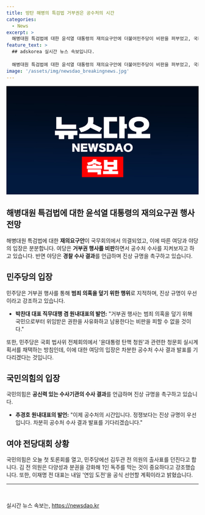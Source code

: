 ```yaml
---
title: 방탄 해병의 특검법 거부권은 공수처의 시간
categories:
  - News
excerpt: >
  해병대원 특검법에 대한 윤석열 대통령의 재의요구안에 더불어민주당이 비판을 퍼부었고, 국회에서 공수처 수사를 지켜보자는 발언이 이어졌습니다. 민주당은 거부권 행사를 규명의 핑계로 삼지 말라며, 국민의힘이 정쟁보다는 진상 규명을 우선시해야 한다고 주장하고 있습니다. 국민의힘은 공수처의 수사를 기다릴 것을 강조하며, 민주당은 윤석열 대통령 탄핵 청문회 계획을 밝히고 있습니다. 또한, 국민의힘과 민주당의 당권 경쟁 상황도 진행 중이며, 후보자들 간 공방이 격화하고 있는 상황입니다.
feature_text: >
  ## adskorea 실시간 뉴스 속보입니다.

  해병대원 특검법에 대한 윤석열 대통령의 재의요구안에 더불어민주당이 비판을 퍼부었고, 국회에서 공수처 수사를 지켜보자는 발언이 이어졌습니다. 민주당은 거부권 행사를 규명의 핑계로 삼지 말라며, 국민의힘이 정쟁보다는 진상 규명을 우선시해야 한다고 주장하고 있습니다. 국민의힘은 공수처의 수사를 기다릴 것을 강조하며, 민주당은 윤석열 대통령 탄핵 청문회 계획을 밝히고 있습니다. 또한, 국민의힘과 민주당의 당권 경쟁 상황도 진행 중이며, 후보자들 간 공방이 격화하고 있는 상황입니다.
image: '/assets/img/newsdao_breakingnews.jpg'
---
```


<p><img src="/assets/img/newsdao_breakingnews.jpg" alt="adskorea 속보" /></p>

<h2><b>해병대원 특검법</b>에 대한 윤석열 대통령의 재의요구권 행사 전망</h2>

<p data-ke-size="size16">해병대원 특검법에 대한 <b>재의요구안</b>이 국무회의에서 의결되었고, 이에 따른 여당과 야당의 입장은 분분합니다. 여당은 <b>거부권 행사를 비판</b>하면서 공수처 수사를 지켜보자고 하고 있습니다. 반면 야당은 <b>경찰 수사 결과</b>를 언급하며 진상 규명을 촉구하고 있습니다.</p>

<h2><b>민주당의 입장</b></h2>

<p data-ke-size="size16">민주당은 거부권 행사를 통해 <b>범죄 의혹을 덮기 위한 행위</b>로 지적하며, 진상 규명이 우선이라고 강조하고 있습니다.</p>

<ul>
<li><b>박찬대 대표 직무대행 겸 원내대표의 발언:</b> "거부권 행사는 범죄 의혹을 덮기 위해 국민으로부터 위임받은 권한을 사유화하고 남용한다는 비판을 피할 수 없을 것이다."</li>
</ul>

<p data-ke-size="size16">또한, 민주당은 국회 법사위 전체회의에서 '윤대통령 탄핵 청원'과 관련한 청문회 실시계획서를 채택하는 방침인데, 이에 대한 여당의 입장은 차분한 공수처 수사 결과 발표를 기다리겠다는 것입니다.</p>

<h2><b>국민의힘의 입장</b></h2>

<p data-ke-size="size16">국민의힘은 <b>공신력 있는 수사기관의 수사 결과</b>를 언급하며 진상 규명을 촉구하고 있습니다.</p>

<ul>
<li><b>추경호 원내대표의 발언:</b> "이제 공수처의 시간입니다. 정쟁보다는 진상 규명이 우선입니다. 차분히 공수처 수사 결과 발표를 기다리겠습니다."</li>
</ul>

<h2><b>여야 전당대회 상황</b></h2>

<p data-ke-size="size16">국민의힘은 오늘 첫 토론회를 열고, 민주당에선 김두관 전 의원의 출사표를 던진다고 합니다. 김 전 의원은 다양성과 분권을 강화해 1인 독주를 막는 것이 중요하다고 강조했습니다. 또한, 이재명 전 대표는 내일 '연임 도전'을 공식 선언할 계획이라고 밝혔습니다.</p>

<hr>

<p data-ke-size="size16">&nbsp;</p>
실시간 뉴스 속보는, <a href="https://newsdao.kr" rel="dofollow">https://newsdao.kr</a>


